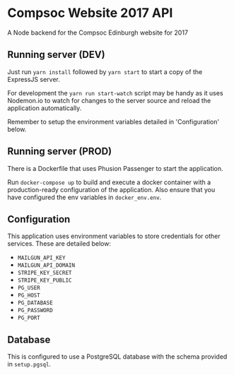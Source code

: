 # Compsoc Website 2017 API

A Node backend for the Compsoc Edinburgh website for 2017

## Running server (DEV)

Just run `yarn install` followed by `yarn start` to start a copy of the ExpressJS server.

For development the `yarn run start-watch` script may be handy as it uses Nodemon.io to watch
for changes to the server source and reload the application automatically.

Remember to setup the environment variables detailed in 'Configuration' below.

## Running server (PROD)

There is a Dockerfile that uses Phusion Passenger to start the application.

Run `docker-compose up` to build and execute a docker container with a 
production-ready configuration of the application. Also ensure that you have configured the env variables in `docker_env.env`.

## Configuration

This application uses environment variables to store credentials for other services. These are detailed
below:

 - `MAILGUN_API_KEY`
 - `MAILGUN_API_DOMAIN`
 - `STRIPE_KEY_SECRET`
 - `STRIPE_KEY_PUBLIC`
 - `PG_USER`
 - `PG_HOST`
 - `PG_DATABASE`
 - `PG_PASSWORD`
 - `PG_PORT`

## Database

This is configured to use a PostgreSQL database with the schema provided in `setup.pgsql`.
